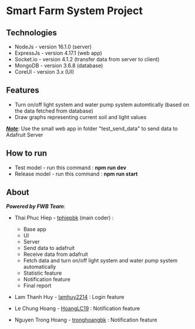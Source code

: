 # Smart Farm System Project

## Technologies
* NodeJs - version 16.1.0  (server)
* ExpressJs - version 4.17.1 (web app)
* Socket.io - version 4.1.2 (transfer data from server to client)
* MongoDB - version 3.6.8 (database)
* CoreUI - version 3.x (UI)

## Features
* Turn on/off light system and water pump system automtically (based on the data fetched from database)
* Draw graphs representing current soil and light values

<ins>***Note***</ins>: Use the small web app in folder "test_send_data" to send data to Adafruit Server

## How to run
* Test model - run this command : **npm run dev**
* Release model - run this command : **npm run start**

## About

***Powered by FWB Team***:
* Thai Phuc Hiep - [tphiepbk](https://github.com/tphiepbk) (main coder) : 
	+ Base app
	+ UI
	+ Server
	+ Send data to adafruit
	+ Receive data from adafruit
	+ Fetch data and turn on/off light system and water pump system automatically
	+ Statistic feature
	+ Notification feature
	+ Final report

* Lam Thanh Huy - [lamhuy2214](https://github.com/lamhuy2214) : Login feature
* Le Chung Hoang - [HoangLC19](https://github.com/HoangLC19) : Notification feature
* Nguyen Trong Hoang - [tronghoangbk](https://github.com/tronghoangbk) : Notification feature